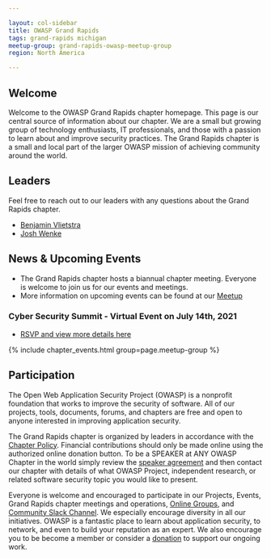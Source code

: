 ```yaml
---

layout: col-sidebar
title: OWASP Grand Rapids
tags: grand-rapids michigan
meetup-group: grand-rapids-owasp-meetup-group
region: North America

---
```



## Welcome
Welcome to the OWASP Grand Rapids chapter homepage. This page is our central source of information about our chapter. We are a small but growing group of technology enthusiasts, IT professionals, and those with a passion to learn about and improve security practices. The Grand Rapids chapter is a small and local part of the larger OWASP mission of achieving community around the world.

## Leaders
Feel free to reach out to our leaders with any questions about the Grand Rapids chapter.
* [Benjamin Vlietstra](mailto:benjamin.vlietstra@owasp.org)
* [Josh Wenke](mailto:josh.wenke@owasp.org)

## News & Upcoming Events
- The Grand Rapids chapter hosts a biannual chapter meeting. Everyone is welcome to join us for our events and meetings.
- More information on upcoming events can be found at our [Meetup](https://www.meetup.com/grand-rapids-owasp-meetup-group/)

### Cyber Security Summit - Virtual Event on July 14th, 2021
- [RSVP and view more details here](https://www.meetup.com/grand-rapids-owasp-meetup-group/events/279005291/)

{% include chapter_events.html group=page.meetup-group %}

<script type='text/javascript'> $(function(){ $(".timeclass").hover(function() { utc_str = $(this).text(); ndx = utc_str.indexOf(':'); st_hour_str = utc_str.substring(0, ndx); st_min_str = utc_str.substring(ndx + 1, ndx + 3); utc_dt = luxon.DateTime.utc(2020, 06, 06, parseInt(st_hour_str), parseInt(st_min_str), 0); start_dt = utc_dt.setZone(luxon.DateTime.local().zoneName); ndx = utc_str.lastIndexOf(':'); end_hour_str = utc_str.substring(ndx - 2, ndx - 1); end_min_str = utc_str.substring(ndx + 1, ndx + 3); utc_dt = luxon.DateTime.utc(2020, 06, 06, parseInt(end_hour_str), parseInt(end_min_str), 0); end_dt = utc_dt.setZone(luxon.DateTime.local().zoneName); popstr = start_dt.toLocaleString(luxon.DateTime.TIME_WITH_SECONDS) + ' to ' + end_dt.toLocaleString(luxon.DateTime.TIME_WITH_SHORT_OFFSET); $(this).prop('title', popstr); }); }); </script>

## Participation
The Open Web Application Security Project (OWASP) is a nonprofit foundation that works to improve the security of software. All of our projects, tools, documents, forums, and chapters are free and open to anyone interested in improving application security. 

The Grand Rapids chapter is organized by leaders in accordance with the [Chapter Policy](https://owasp.org/www-policy/operational/chapters). Financial contributions should only be made online using the authorized online donation button. To be a SPEAKER at ANY OWASP Chapter in the world simply review the [speaker agreement](https://owasp.org/www-policy/legal/speaker-agreement) and then contact our chapter with details of what OWASP Project, independent research, or related software security topic you would like to present.

Everyone is welcome and encouraged to participate in our Projects, Events, Grand Rapids chapter meetings and operations, [Online Groups](https://groups.google.com/a/owasp.com/), and [Community Slack Channel](https://owasp.slack.com/). We especially encourage diversity in all our initiatives. OWASP is a fantastic place to learn about application security, to network, and even to build your reputation as an expert. We also encourage you to be become a member or consider a [donation](https://owasp.org/donate/) to support our ongoing work.
